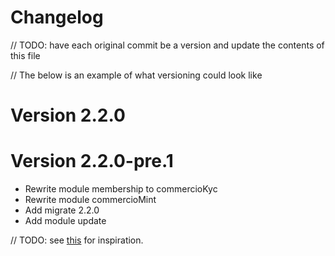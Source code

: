 # Changelog

// TODO: have each original commit be a version and update the contents of this file

// The below is an example of what versioning could look like
# Version 2.2.0

# Version 2.2.0-pre.1
* Rewrite module membership to commercioKyc
* Rewrite module commercioMint
* Add migrate 2.2.0
* Add module update

// TODO: see [this](https://github.com/egoist/changelog.md) for inspiration.
